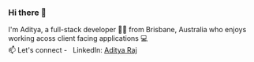 ### Hi there 👋

<!--
**adiraj297/adiraj297** is a ✨ _special_ ✨ repository because its `README.md` (this file) appears on your GitHub profile.

Here are some ideas to get you started:

- 🔭 I’m currently working on ...
- 🌱 I’m currently learning ...
- 👯 I’m looking to collaborate on ...
- 🤔 I’m looking for help with ...
- 💬 Ask me about ...
- 📫 How to reach me: ...
- 😄 Pronouns: ...
- ⚡ Fun fact: ...
-->

<!-- <p align="center"> -->
I'm Aditya, a full-stack developer 👨‍💻 from Brisbane, Australia who enjoys working acoss client facing applications :computer: 
 <br/>
📫 Let's connect - 
&nbsp;&nbsp;LinkedIn: [Aditya Raj](https://www.linkedin.com/in/adityaraj97/) <br/>



